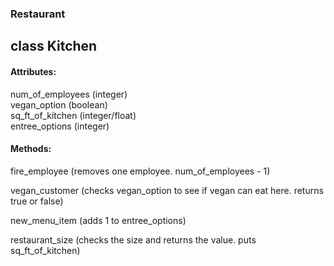 ### Restaurant
## class Kitchen

#### Attributes:

num_of_employees (integer)\
vegan_option (boolean)\
sq_ft_of_kitchen (integer/float)\
entree_options (integer)


#### Methods:

fire_employee (removes one employee. num_of_employees - 1)

vegan_customer (checks vegan_option to see if vegan can eat here. returns true or false)

new_menu_item (adds 1 to entree_options)

restaurant_size (checks the size and returns the value. puts sq_ft_of_kitchen)
